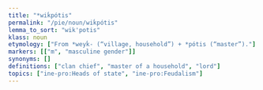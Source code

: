 ```yaml
---
title: "*wiḱpótis"
permalink: "/pie/noun/wiḱpótis"
lemma_to_sort: "wik'potis"
klass: noun
etymology: ["From *weyḱ- (“village, household”) +‎ *pótis (“master”)."]
markers: [["m", "masculine gender"]]
synonyms: []
definitions: ["clan chief", "master of a household", "lord"]
topics: ["ine-pro:Heads of state", "ine-pro:Feudalism"]
---
```

